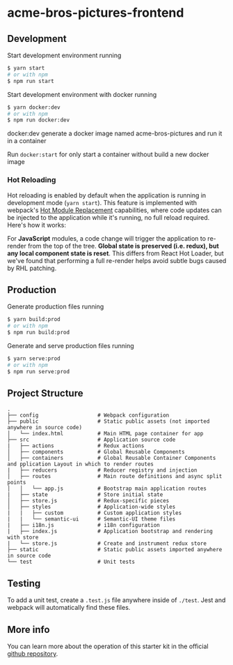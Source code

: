 # acme-bros-pictures-frontend

## Development

Start development environment running

```bash
$ yarn start
# or with npm
$ npm run start
```

Start development environment with docker running

```bash
$ yarn docker:dev
# or with npm
$ npm run docker:dev
```

docker:dev generate a docker image named acme-bros-pictures and run it in a container

Run `docker:start` for only start a container without build a new docker image

### Hot Reloading

Hot reloading is enabled by default when the application is running in development mode (`yarn start`). This feature is implemented with webpack's [Hot Module Replacement](https://webpack.github.io/docs/hot-module-replacement.html) capabilities, where code updates can be injected to the application while it's running, no full reload required. Here's how it works:

For **JavaScript** modules, a code change will trigger the application to re-render from the top of the tree. **Global state is preserved (i.e. redux), but any local component state is reset**. This differs from React Hot Loader, but we've found that performing a full re-render helps avoid subtle bugs caused by RHL patching.

## Production

Generate production files running

```bash
$ yarn build:prod
# or with npm
$ npm run build:prod
```

Generate and serve production files running

```bash
$ yarn serve:prod
# or with npm
$ npm run serve:prod
```

## Project Structure

```
.
├── config                   # Webpack configuration
├── public                   # Static public assets (not imported anywhere in source code)
│   └── index.html           # Main HTML page container for app
├── src                      # Application source code
|   ├── actions              # Redux actions
│   ├── components           # Global Reusable Components
│   ├── containers           # Global Reusable Container Components and pplication Layout in which to render routes
|   ├── reducers             # Reducer registry and injection
│   ├── routes               # Main route definitions and async split points
│   │   └── app.js           # Bootstrap main application routes
|   ├── state                # Store initial state
│   ├── store.js             # Redux-specific pieces
│   ├── styles               # Application-wide styles
|   |   ├── custom           # Custom application styles
|   |   └── semantic-ui      # Semantic-UI theme files
|   ├── i18n.js              # i18n configuration
|   ├── index.js             # Application bootstrap and rendering with store
|   └── store.js             # Create and instrument redux store
├── static                   # Static public assets imported anywhere in source code
└── test                     # Unit tests
```

## Testing

To add a unit test, create a `.test.js` file anywhere inside of `./test`. Jest and webpack will automatically find these files.

## More info

You can learn more about the operation of this starter kit in the official [github repository](https://github.com/ulises-jeremias/react-redux-webpack-starter).
